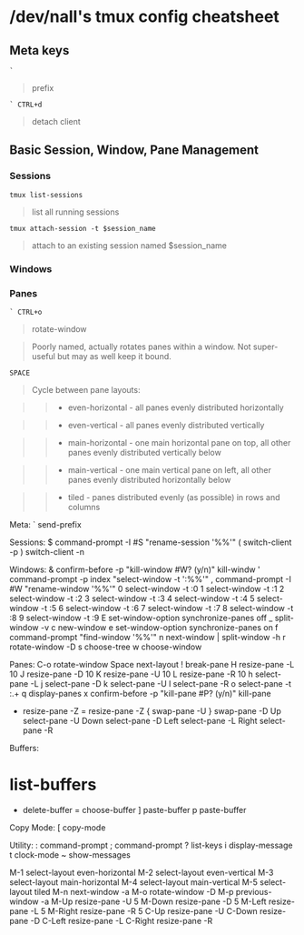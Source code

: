 # /dev/nall's tmux config cheatsheet

## Meta keys
    `
> prefix

    ` CTRL+d

> detach client

## Basic Session, Window, Pane Management

### Sessions

    tmux list-sessions 

> list all running sessions

    tmux attach-session -t $session_name 

> attach to an existing session named $session\_name

### Windows

### Panes
    ` CTRL+o

> rotate-window

> Poorly named, actually rotates panes within a window. Not super-useful but may as well keep it bound.

    SPACE

> Cycle between pane layouts:

> > * even-horizontal - all panes evenly distributed horizontally

> > * even-vertical - all panes evenly distributed vertically

> > * main-horizontal - one main horizontal pane on top, all other panes evenly distributed vertically below

> > * main-vertical - one main vertical pane on left, all other panes evenly distributed horizontally below

> > * tiled - panes distributed evenly (as possible) in rows and columns


Meta:
` send-prefix

Sessions:
$ command-prompt -I #S "rename-session '%%'"
( switch-client -p
) switch-client -n

Windows:
& confirm-before -p "kill-window #W? (y/n)" kill-windw
' command-prompt -p index "select-window -t ':%%'"
, command-prompt -I #W "rename-window '%%'"
0 select-window -t :0
1 select-window -t :1
2 select-window -t :2
3 select-window -t :3
4 select-window -t :4
5 select-window -t :5
6 select-window -t :6
7 select-window -t :7
8 select-window -t :8
9 select-window -t :9
E set-window-option synchronize-panes off
_ split-window -v
c new-window
e set-window-option synchronize-panes on
f command-prompt "find-window '%%'"
n next-window
| split-window -h
r rotate-window -D
s choose-tree
w choose-window

Panes:
C-o rotate-window
Space next-layout
! break-pane
H resize-pane -L 10
J resize-pane -D 10
K resize-pane -U 10
L resize-pane -R 10
h select-pane -L
j select-pane -D
k select-pane -U
l select-pane -R
o select-pane -t :.+
q display-panes
x confirm-before -p "kill-pane #P? (y/n)" kill-pane
+ resize-pane -Z
= resize-pane -Z
{ swap-pane -U
} swap-pane -D
Up select-pane -U
Down select-pane -D
Left select-pane -L
Right select-pane -R

Buffers:
# list-buffers
- delete-buffer
= choose-buffer
] paste-buffer
p paste-buffer

Copy Mode:
[ copy-mode

Utility:
: command-prompt
; command-prompt
? list-keys
i display-message
t clock-mode
~ show-messages


M-1 select-layout even-horizontal
M-2 select-layout even-vertical
M-3 select-layout main-horizontal
M-4 select-layout main-vertical
M-5 select-layout tiled
M-n next-window -a
M-o rotate-window -D
M-p previous-window -a
M-Up resize-pane -U 5
M-Down resize-pane -D 5
M-Left resize-pane -L 5
M-Right resize-pane -R 5
C-Up resize-pane -U
C-Down resize-pane -D
C-Left resize-pane -L
C-Right resize-pane -R
